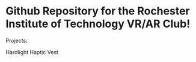 # Github Repository for the Rochester Institute of Technology VR/AR Club!

Projects:

Hardlight Haptic Vest
